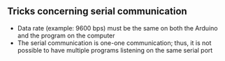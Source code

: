 Tricks concerning serial communication
---------

- Data rate (example: 9600 bps) must be the same on both the Arduino and the program on the computer
- The serial communication is one-one communication; thus, it is not possible to have multiple programs listening on the same serial port 
